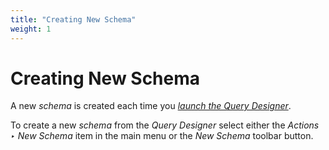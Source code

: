 ```yaml
---
title: "Creating New Schema"
weight: 1
---
```



# Creating New Schema

A new _schema_ is created each time you [_launch the Query Designer_](launching-the-query-designer.md).

To create a new _schema_ from the _Query Designer_ select either the _Actions ‣ New Schema_ item in the main menu or the _New Schema_ toolbar button.

